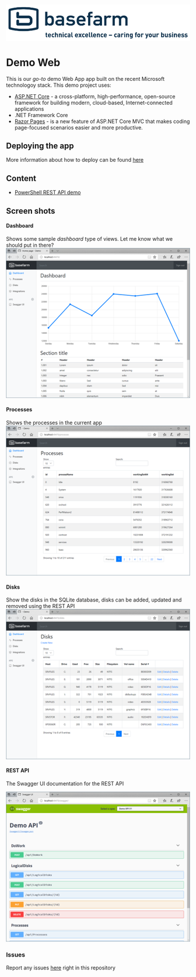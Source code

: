 ![Basefarm logotype](./Basefarm.Demo.Web/wwwroot/images/baselogo_1_slogan_blue.png "Basefarm Logotype")


# Demo Web 

This is our _go-to_ demo Web App app built on the recent Microsoft technologoy stack. This demo project uses:

* [ASP.NET Core](https://docs.microsoft.com/en-us/aspnet/core/) - a cross-platform, high-performance, open-source framework for building modern, cloud-based, Internet-connected applications
* .NET Framework Core
* [Razor Pages](https://docs.microsoft.com/en-us/aspnet/core/mvc/razor-pages/index?tabs=visual-studio) - is a new feature of ASP.NET Core MVC that makes coding page-focused scenarios easier and more productive.
 
## Deploying the app

More information about how to deploy can be found [here](./docs/HOWTO-Deploy.cmd)

## Content

* [PowerShell REST API demo](./docs/PS-API-DEMO.md)

## Screen shots


#### Dashboard
Shows some sample _dashboard_ type of views. Let me know what we should put in there? 
![Dashboard](images/Capture-Dashboard.png "Dashboard")

#### Processes
Shows the processes in the current app 
![Processes](./images/Capture-processes.png "Processes")

#### Disks
Show the disks in the SQLite database, disks can be added, updated and removed using the REST API
![Disks](./images/Capture-Disks.png "Disks")

#### REST API
The Swagger UI documentation for the REST API

![REST API](./images/Capture-SwaggerUI.png "REST API / Swagger UI")

### Issues

Report any issues [here](https://github.com/yooakim/demo/issues/new) right in this repository


